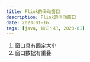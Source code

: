 ```yaml
---
title: Flink的滑动窗口
description: Flink的滑动窗口
date: 2023-01-16
tags: [java, 知识小记, 2023-01]
---
```


1. 窗口具有固定大小
2. 窗口数据有重叠
